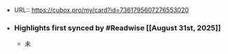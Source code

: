 - URL:: https://cubox.pro/my/card?id=7361795607276553020
- ### Highlights first synced by #Readwise [[August 31st, 2025]]
    - 未
